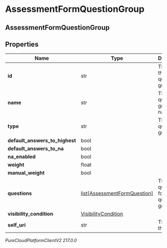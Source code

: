 # AssessmentFormQuestionGroup

## AssessmentFormQuestionGroup

## Properties

|Name | Type | Description | Notes|
|------------ | ------------- | ------------- | -------------|
| **id** | str | The ID of the question group, | [optional] |
| **name** | str | The question group name | |
| **type** | str | The question group type | |
| **default_answers_to_highest** | bool |  | [optional] |
| **default_answers_to_na** | bool |  | [optional] |
| **na_enabled** | bool |  | [optional] |
| **weight** | float |  | [optional] |
| **manual_weight** | bool |  | [optional] |
| **questions** | [list[AssessmentFormQuestion]](AssessmentFormQuestion) | The list of questions for this question group | |
| **visibility_condition** | [VisibilityCondition](VisibilityCondition) |  | [optional] |
| **self_uri** | str | The URI for this object | [optional] |



_PureCloudPlatformClientV2 217.0.0_
